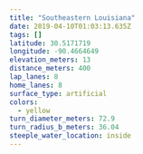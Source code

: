 ```yaml
---
title: "Southeastern Louisiana"
date: 2019-04-10T01:03:13.635Z
tags: []
latitude: 30.5171719
longitude: -90.4664649
elevation_meters: 13
distance_meters: 400
lap_lanes: 8
home_lanes: 8
surface_type: artificial
colors:
  - yellow
turn_diameter_meters: 72.9
turn_radius_b_meters: 36.04
steeple_water_location: inside
---
```


